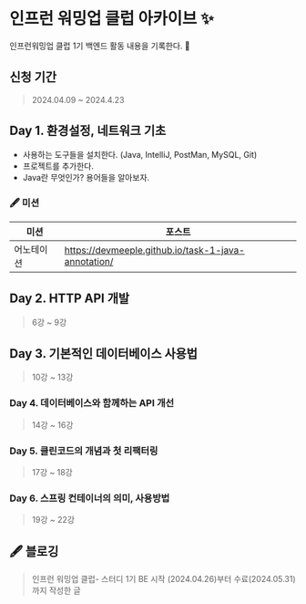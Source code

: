 # 인프런 워밍업 클럽 아카이브 ✨

인프런워밍업 클럽 1기 백엔드 활동 내용을 기록한다. 🕺

## 신청 기간

> 2024.04.09 ~ 2024.4.23

## Day 1. 환경설정, 네트워크 기초

- 사용하는 도구들을 설치한다. (Java, IntelliJ, PostMan, MySQL, Git)
- 프로젝트를 추가한다.
- Java란 무엇인가? 용어들을 알아보자.

### 🖋 미션

| 미션    | 포스트                                                 |
|-------|-----------------------------------------------------|
| 어노테이션 | https://devmeeple.github.io/task-1-java-annotation/ |

## Day 2. HTTP API 개발

> 6강 ~ 9강

## Day 3. 기본적인 데이터베이스 사용법

> 10강 ~ 13강

### Day 4. 데이터베이스와 함께하는 API 개선

> 14강 ~ 16강

### Day 5. 클린코드의 개념과 첫 리팩터링

> 17강 ~ 18강

### Day 6. 스프링 컨테이너의 의미, 사용방법

> 19강 ~ 22강

## 🖋 블로깅

> 인프런 워밍업 클럽- 스터디 1기 BE 시작 (2024.04.26)부터 수료(2024.05.31)까지 작성한 글

